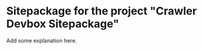 Sitepackage for the project "Crawler Devbox Sitepackage"
==============================================================

Add some explanation here.
